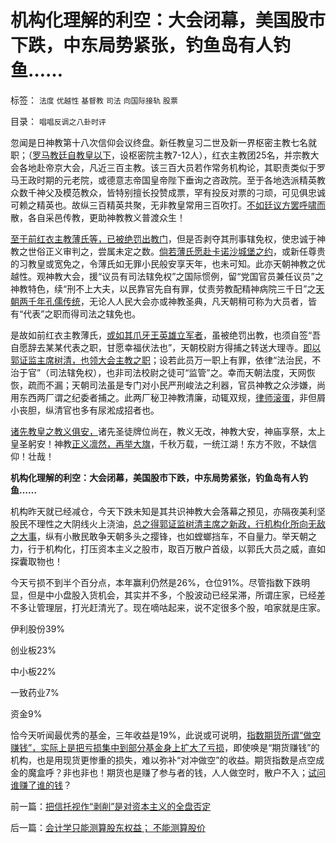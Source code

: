 # 机构化理解的利空：大会闭幕，美国股市下跌，中东局势紧张，钓鱼岛有人钓鱼……

标签： `法度` `优越性` `基督教` `司法` `向国际接轨` `股票` 

目录： `唱唱反调之八卦时评`

忽闻是日神教第十八次信仰会议终盘。新任教皇习二世及新一界枢密主教七名就职；（[罗马教廷自教皇以下](../../../2011/11/25/基督教是欧洲中世纪出现大量自治社区的原因.md)，设枢密院主教7-12人），红衣主教团25名，并宗教大会各地赴帝京大会，凡近三百主教。该三百大员若作常务机构论，其职责类似于罗马王政时期的元老院，或德意志帝国皇帝陛下垂询之咨政院。至于各地选派精英教众数千神父及模范教众，皆特别擅长投赞成票，罕有投反对票的刁顽，可见俱忠诚可赖之精英也。故纵三百精英共聚，无非教皇常用三百吹打。[不如廷议方罢呼啸而](http://darthvad.blog.163.com/blog/static/5339947020094211013072/)散，各自采邑传教，更助神教教义普渡众生！

[至于前红衣主教薄氏等，已被绝罚出教门](../../../2012/6/26/关于重庆的好消息.md)，但是否剥夺其刑事辖免权，使忠诚于神教之世俗正义审判之，尝属未定之数。[倘若薄氏愿赴卡诺沙城堡之约](../../../2012/4/1/封建制度不是顶层设计的结果，中世纪德国是人民共和国.md)，或新任尊贵的习教皇或宽免之，令薄氏如无罪小民般安享天年，也未可知。此亦天朝神教之优越性。观神教大会，援“议员有司法辖免权”之国际惯例，留“党国官员兼任议员”之神教特色，续“刑不上大夫，以民靠官先自有罪，仗责劳教配精神病院三千日”之[天朝两千年孔儒传统](../../../2009/3/20/国学儒教精华之等级制度的政治意义.md)，无论人人民大会亦或神教圣典，凡天朝稍可称为大员者，皆有“代表”之职而得司法之辖免也。

是故如前红衣主教薄氏，[或如其爪牙王英雄立军者](../../../2010/11/30/王局长强调“依法”的精神应充分肯定.md)，虽被绝罚出教，也须自签“吾自愿辞去某某代表之职，甘愿幸福伏法也”，天朝校尉方得捕之转送大理寺。[即以郭证监主席树清，也领大会主教之职](../../../2012/11/12/西方股市“机构化”是捏造事实的权威谎言！.md)；设若此员万一职上有罪，依律“法治民，不治于官”（司法辖免权），也非司法校尉之徒可“监管”之。幸而天朝法度，天网恢恢，疏而不漏；天朝司法虽是专门对小民严刑峻法之利器，官员神教之众涉嫌，尚用东西两厂谓之纪委者捕之。此两厂秘卫神教清廉，动辄双规，[律师滚蛋](../../../2010/10/24/黑律师的贡献“非法无正义”.md)，非但屑小丧胆，纵清官也多有尿淞成招者也。

[诸先教皇之教义俱安，](http://darthvad.blog.163.com/blog/static/533994702012915104022524/)诸先圣徒牌位尚在，教义无改，神教大安，神庙享祭，太上皇圣躬安！神教[正义凛然，再举大旗](http://darthvad.blog.sohu.com/112211203.html)，千秋万载，一统江湖！东方不败，不缺信仰！壮哉！

**机构化理解的利空：大会闭幕，美国股市下跌，中东局势紧张，钓鱼岛有人钓鱼……**

机构昨天就已经减仓，今天下跌未知是其共识神教大会落幕之预见，亦隔夜美利坚股民不理性之大阴线火上浇油，[总之得郭证监树清主席之新政，行机构化所向无敌之大事](../../../2012/11/12/西方股市“机构化”是捏造事实的权威谎言！.md)，纵有小散民敢争天朝多头之撄锋，也如螳螂挡车，不自量力。举天朝之力，行于机构化，打压资本主义之股市，取百万散户首级，以郭氏大员之威，直如探囊取物也！

今天亏损不到半个百分点，本年赢利仍然是26%，仓位91%。尽管指数下跌明显，但是中小盘股入货机会，其实并不多，个股波动已经呆滞，所谓庄家，已经差不多让管理层，打光赶清光了。现在嘀咕起来，说不定很多个股，咱家就是庄家。

伊利股份39%

创业板23%

中小板22%

一致药业7%

资金9%

恰今天听闻最优秀的基金，三年收益是19%，此说或可说明，[指数期货所谓“做空赚钱”，实际上是把亏损集中到部分基金身上扩大了亏损](../../../2012/10/15/基金在“现货＋期货”中的倾轧，证监会对大熊市负主要责任.md)，即使唤是“期货赚钱”的机构，也是用现货更惨重的损失，难以弥补“对冲做空”的收益。期货指数是点空成金的魔盒呼？非也非也！期货也是赚了参与者的钱，人人做空时，散户不入；[试问谁赚了谁的钱](../../../2010/5/26/指数期货的交换同样创造价值.md)？

前一篇：[把信托视作“剥削”是对资本主义的全盘否定](../../../2012/11/15/把信托视作“剥削”是对资本主义的全盘否定.md)

后一篇：[会计学只能测算股东权益；&nbsp;不能测算股价](../../../2012/11/16/会计学只能测算股东权益；&nbsp;不能测算股价.md)